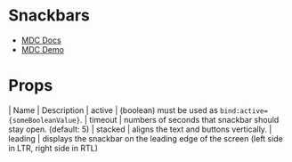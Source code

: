 # Snackbars
- [MDC Docs](https://material.io/develop/web/components/snackbars/)
- [MDC Demo](https://material-components.github.io/material-components-web-catalog/#/component/snackbar)

# Props
| Name | Description
| active | (boolean) must be used as `bind:active={someBooleanValue}`.
| timeout | numbers of seconds that snackbar should stay open. (default: 5)
| stacked | aligns the text and buttons vertically.
| leading | displays the snackbar on the leading edge of the screen (left side in LTR, right side in RTL)

